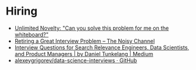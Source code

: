 # Hiring


* [Unlimited Novelty: "Can you solve this problem for me on the whiteboard?"](http://www.unlimitednovelty.com/2011/12/can-you-solve-this-problem-for-me-on.html)
* [Retiring a Great Interview Problem – The Noisy Channel](https://thenoisychannel.com/2011/08/08/retiring-a-great-interview-problem/)
* [Interview Questions for Search Relevance Engineers, Data Scientists, and Product Managers | by Daniel Tunkelang | Medium](https://medium.com/@dtunkelang/interview-questions-for-search-relevance-engineers-and-product-managers-7a1b6b8cacea)
* [alexeygrigorev/data-science-interviews · GitHub](https://github.com/alexeygrigorev/data-science-interviews/blob/master/theory.md)